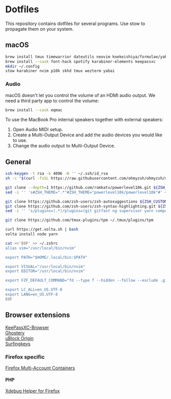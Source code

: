 # Dotfiles
This repository contains dotfiles for several programs. Use stow to propagate them on your system.

## macOS
```zsh
brew install tmux timewarrior dateutils neovim koekeishiya/formulae/yabai koekeishiya/formulae/skhd stow htop jq skhd fzf fd trash-cli ripgrep bat tree-sitter
brew install --cask font-hack spotify karabiner-elements keepassxc
mkdir ~/.config
stow karabiner nvim p10k skhd tmux wezterm yabai
```

### Audio
macOS doesn't let you control the volume of an HDMI audio output. We need a third party app to control the volume:
```zsh
brew install --cask eqmac
```

To use the MacBook Pro internal speakers together with external speakers:
1. Open Audio MIDI setup.
2. Create a Multi-Output Device and add the audio devices you would like to use.
3. Change the audio output to Multi-Output Device.

## General
```zsh
ssh-keygen -t rsa -b 4096 -N '' ~/.ssh/id_rsa
sh -c "$(curl -fsSL https://raw.githubusercontent.com/ohmyzsh/ohmyzsh/master/tools/install.sh)"

git clone --depth=1 https://github.com/romkatv/powerlevel10k.git ${ZSH_CUSTOM:-$HOME/.oh-my-zsh/custom}/themes/powerlevel10k
sed -i '' 's#ZSH_THEME=".*"#ZSH_THEME="powerlevel10k/powerlevel10k"#' ~/.zshrc

git clone https://github.com/zsh-users/zsh-autosuggestions ${ZSH_CUSTOM:-~/.oh-my-zsh/custom}/plugins/zsh-autosuggestions
git clone https://github.com/zsh-users/zsh-syntax-highlighting.git ${ZSH_CUSTOM:-~/.oh-my-zsh/custom}/plugins/zsh-syntax-highlighting
sed -i '' 's/plugins=(.*)/plugins=(git gitfast ng supervisor yarn composer docker docker-compose zsh-autosuggestions vi-mode fzf zsh-syntax-highlighting zsh-interactive-cd)/' ~/.zshrc

git clone https://github.com/tmux-plugins/tpm ~/.tmux/plugins/tpm

curl https://get.volta.sh | bash
volta install node yarn

cat <<'EOF' >> ~/.zshrc
alias vim="/usr/local/bin/nvim"

export PATH="$HOME/.local/bin:$PATH"

export VISUAL="/usr/local/bin/nvim"
export EDITOR="/usr/local/bin/nvim"

export FZF_DEFAULT_COMMAND="fd --type f --hidden --follow --exclude .git"

export LC_ALL=en_US.UTF-8
export LANG=en_US.UTF-8
EOF
```

## Browser extensions
[KeePassXC-Browser](https://github.com/keepassxreboot/keepassxc-browser?tab=readme-ov-file#download-and-use)  
[Ghostery](https://www.ghostery.com/ghostery-ad-blocker)  
[uBlock Origin](https://github.com/gorhill/uBlock?tab=readme-ov-file#installation)  
[Surfingkeys](https://github.com/brookhong/Surfingkeys?tab=readme-ov-file#installation)  

### Firefox specific
[Firefox Multi-Account Containers](https://addons.mozilla.org/en-US/firefox/addon/multi-account-containers/)  

#### PHP
[Xdebug Helper for Firefox](https://addons.mozilla.org/nl/firefox/addon/xdebug-helper-for-firefox/)  
